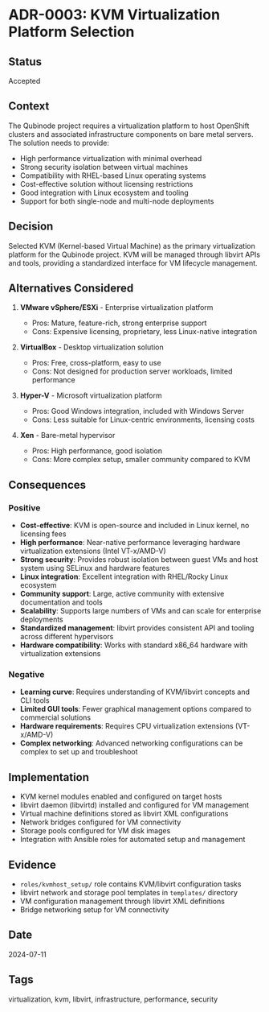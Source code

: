# ADR-0003: KVM Virtualization Platform Selection

## Status
Accepted

## Context
The Qubinode project requires a virtualization platform to host OpenShift clusters and associated infrastructure components on bare metal servers. The solution needs to provide:

- High performance virtualization with minimal overhead
- Strong security isolation between virtual machines
- Compatibility with RHEL-based Linux operating systems
- Cost-effective solution without licensing restrictions
- Good integration with Linux ecosystem and tooling
- Support for both single-node and multi-node deployments

## Decision
Selected KVM (Kernel-based Virtual Machine) as the primary virtualization platform for the Qubinode project. KVM will be managed through libvirt APIs and tools, providing a standardized interface for VM lifecycle management.

## Alternatives Considered
1. **VMware vSphere/ESXi** - Enterprise virtualization platform
   - Pros: Mature, feature-rich, strong enterprise support
   - Cons: Expensive licensing, proprietary, less Linux-native integration

2. **VirtualBox** - Desktop virtualization solution  
   - Pros: Free, cross-platform, easy to use
   - Cons: Not designed for production server workloads, limited performance

3. **Hyper-V** - Microsoft virtualization platform
   - Pros: Good Windows integration, included with Windows Server
   - Cons: Less suitable for Linux-centric environments, licensing costs

4. **Xen** - Bare-metal hypervisor
   - Pros: High performance, good isolation
   - Cons: More complex setup, smaller community compared to KVM

## Consequences

### Positive
- **Cost-effective**: KVM is open-source and included in Linux kernel, no licensing fees
- **High performance**: Near-native performance leveraging hardware virtualization extensions (Intel VT-x/AMD-V)
- **Strong security**: Provides robust isolation between guest VMs and host system using SELinux and hardware features
- **Linux integration**: Excellent integration with RHEL/Rocky Linux ecosystem
- **Community support**: Large, active community with extensive documentation and tools
- **Scalability**: Supports large numbers of VMs and can scale for enterprise deployments
- **Standardized management**: libvirt provides consistent API and tooling across different hypervisors
- **Hardware compatibility**: Works with standard x86_64 hardware with virtualization extensions

### Negative
- **Learning curve**: Requires understanding of KVM/libvirt concepts and CLI tools
- **Limited GUI tools**: Fewer graphical management options compared to commercial solutions
- **Hardware requirements**: Requires CPU virtualization extensions (VT-x/AMD-V)
- **Complex networking**: Advanced networking configurations can be complex to set up and troubleshoot

## Implementation
- KVM kernel modules enabled and configured on target hosts
- libvirt daemon (libvirtd) installed and configured for VM management
- Virtual machine definitions stored as libvirt XML configurations
- Network bridges configured for VM connectivity
- Storage pools configured for VM disk images
- Integration with Ansible roles for automated setup and management

## Evidence
- `roles/kvmhost_setup/` role contains KVM/libvirt configuration tasks
- libvirt network and storage pool templates in `templates/` directory
- VM configuration management through libvirt XML definitions
- Bridge networking setup for VM connectivity

## Date
2024-07-11

## Tags
virtualization, kvm, libvirt, infrastructure, performance, security

